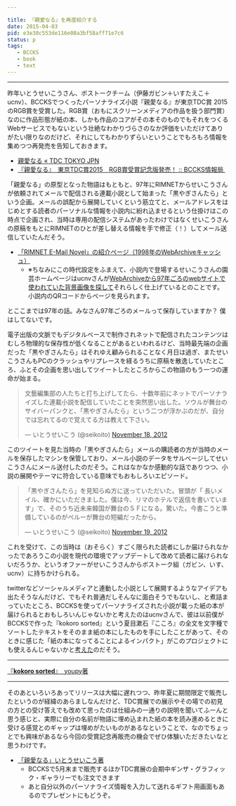 ```yaml
---

title: 『親愛なる』を再度紹介する
date: 2015-04-03
pid: e3e38c553de116e08a3bf58aff71e7c6
status: p
tags:
   - BCCKS
   - book
   - text
---
```

<script src="http://bccks.jp/bcck/121901/embed" type="text/javascript"></script>

----

昨年いとうせいこうさん、ボストークチーム（伊藤ガビン＋いすたえこ＋ucnv）、BCCKSでつくったパーソナライズ小説『親愛なる』が東京TDC賞 2015のRGB賞を受賞した。RGB賞（おもにスクリーンメディアの作品を扱う部門賞）なのに作品形態が紙の本、しかも作品のコアがその本そのものでもそれをつくるWebサービスでもないという壮絶なわかりづらさのなか評価をいただけてありがたい限りなのだけど、それにしてもわかりずらいということでもろもろ情報を集めつつ再発売を告知しておきます。

- [親愛なる « TDC TOKYO JPN][1]
- [『親愛なる』　東京TDC賞2015　RGB賞受賞記念版発売！ :: BCCKS情報局 ][2]

「親愛なる」の原型となった物語はもともと、97年にRIMNETからせいこうさんが依頼されてメールで配信される連載小説として始まった「黒やぎさんたら」という企画。メールの誤配から展開していくという筋立てと、メールアドレスをはじめとする読者のパーソナルな情報を小説内に紛れ込ませるという仕掛けはこの時点で企画され、当時は専用の配信システムがあったわけではなくせいこうさんの原稿をもとにRIMNETのひとが差し替える情報を手で修正（！）してメール送信していたんだそう。

- [「RIMNET E-Mail Novel」の紹介ページ（1998年のWebArchiveキャッシュ）][3]
	- ※ちなみにこの時代設定をふまえて、小説内で登場するせいこうさんの園芸ホームページはucnvさんが[WebArchiveから97年ごろのwebサイトで使われていた背景画像を探して][4]それらしく仕上げているとのことです。小説内のQRコードからページを見られます。

とここまでは97年の話。みなさん97年ごろのメールって保存していますか？ 僕はしてないです。

電子出版の文脈でもデジタルベースで制作されネットで配信されたコンテンツはむしろ物理的な保存性が低くなることがあるといわれるけど、当時最先端の企画だった「黒やぎさんたら」はそれゆえ顧みられることなく月日は過ぎ、またせいこうさんもPCのクラッシュやリプレースを経るうちに原稿を散逸していたところ、ふとその企画を思い出してツイートしたところからこの物語のもう一つの運命が始まる。

<blockquote class="twitter-tweet" lang="en"><p>文藝編集部の人たちと打ち上げしてたら、十数年前にネットでパーソナライズした連載小説を配信していたことを突然思い出した。ソウルが舞台のサイバーパンクと、「黒やぎさんたら」という二つが浮かぶのだが、自分では忘れてるので覚えてる方は教えて下さい。</p>&mdash; いとうせいこう (@seikoito) <a href="https://twitter.com/seikoito/status/270166083124748288">November 18, 2012</a></blockquote>
<script async src="//platform.twitter.com/widgets.js" charset="utf-8"></script>

このツイートを見た当時の「黒やぎさんたら」メールの購読者の方が当時のメールを保存したマシンを保管しており、メール小説のデータをサルベージしてせいこうさんにメール送付したのだそう。これはなかなか感動的な話でありつつ、小説の展開やテーマに符合している意味でもおもしろいエピソード。

<blockquote class="twitter-tweet" lang="en"><p>「黒やぎさんたら」を見知らぬ方に送っていただいた。冒頭が「 長いメイル、確かにいただきました。僕は今、リマのホテルで返信を書いています」で、そのうち近未来韓国が舞台のＳＦになる。驚いた。今書こうと準備しているのがペルーが舞台の短編だったから。</p>&mdash; いとうせいこう (@seikoito) <a href="https://twitter.com/seikoito/status/270560927831703552">November 19, 2012</a></blockquote>
<script async src="//platform.twitter.com/widgets.js" charset="utf-8"></script>

これを受けて、この当時は（おそらく）すごく限られた読者にしか届けられなかったであろうこの小説を現代の環境でアップデートして改めて読者に届けられないだろうか、というオファーがせいこうさんからボストーク組（ガビン、いす、ucnv）に持ちかけられる。

twitterなどソーシャルメディアと連動した小説として展開するようなアイデアも出たそうなんだけど、でもそれ普通だしそんなに面白そうでもないし、と煮詰まっていたところ、BCCKSを使ってパーソナライズされた小説が載った紙の本が届けられるとおもしろいんじゃないかと考えたのはucnvさんで、彼は以前僕がBCCKSで作った『kokoro sorted』という夏目漱石『こころ』の全文を文字種でソートしたテキストをそのまま紙の本にしたものを手にしたことがあって、そのときに感じた「紙の本になってることによるインパクト」がこのプロジェクトにも使えるんじゃないかと[考えた][5]のだそう。

----

<script src="http://bccks.jp/bcck/104746/embed" type="text/javascript"></script>
<a href="http://bccks.jp/bcck/104746/info" title="kokoro sorted" target="_blank">『<strong>kokoro sorted</strong>』　youpy著</a>

----

そのあといろいろあってリリースは大幅に遅れつつ、昨年夏に期間限定で販売したというのが経緯のあらましなんだけど、TDC賞展での展示やその場での初見の方との受け答えでも改めて思ったのは仕組みの一通りの説明を聞いてふーんと思う感じと、実際に自分の名前が物語に埋め込まれた紙の本を読み進めるときに受ける感覚とのギャップは埋めがたいものがあるなということで、なのでちょっとでも興味があるなら今回の受賞記念再販売の機会でぜひ体験いただきたいなと思うわけです。

- [「親愛なる」いとうせいこう著][6]
   - BCCKSで5月末まで販売するほかTDC賞展の会期中ギンザ・グラフィック・ギャラリーでも注文できます
	- あと自分以外のパーソナライズ情報を入力して送れるギフト用画面もあるのでプレゼントにもどうぞ。

[1]:	http://tdctokyo.org/jpn/?award=2015_rgb
[2]:	http://support.bccks.jp/announce/news-release/20150403_03/
[3]:	http://web.archive.org/web/19980125032044/http://www.rim.or.jp/novel/seiko/seiko-info.html
[4]:	https://twitter.com/ucnv/status/478485046542602241
[5]:	https://twitter.com/ucnv/status/499409068943876096
[6]:	http://bccks.jp/special/seiko
